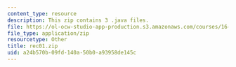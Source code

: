 ```yaml
---
content_type: resource
description: This zip contains 3 .java files.
file: https://ol-ocw-studio-app-production.s3.amazonaws.com/courses/16-410-principles-of-autonomy-and-decision-making-fall-2010/a24b570b09fd140a50b0a93958de145c_rec01.zip
file_type: application/zip
resourcetype: Other
title: rec01.zip
uid: a24b570b-09fd-140a-50b0-a93958de145c
---
```

